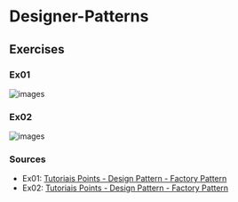 # Designer-Patterns
## Exercises

### Ex01

![images](https://oscarzhou.github.io/images/post/20170913001.png)



### Ex02
![images](https://www.tutorialspoint.com/design_pattern/images/factory_pattern_uml_diagram.jpg)



### Sources

<ul>
<li>Ex01: <a href="https://oscarzhou.github.io/blog/other/2017/09/13/factory-design-pattern">Tutoriais Points - Design Pattern - Factory Pattern</a></li>
<li>Ex02: <a href="https://www.tutorialspoint.com/design_pattern/factory_pattern.htm">Tutoriais Points - Design Pattern - Factory Pattern</a></li>
</ul>

   
